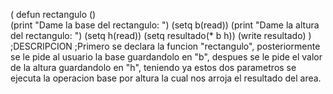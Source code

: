 
(
	defun rectangulo ()     
	(print "Dame la base del rectangulo: ")
    (setq b(read))
	(print "Dame la altura del rectangulo: ")
    (setq h(read))
    (setq resultado(* b h))
          (write resultado)
)
;DESCRIPCION
;Primero se declara la funcion "rectangulo", posteriormente se le pide al usuario la base guardandolo en "b", despues se le pide el valor de la altura guardandolo en "h", teniendo ya estos dos parametros se ejecuta la operacion base por altura la cual nos arroja el resultado del area.